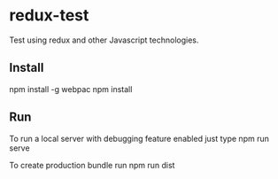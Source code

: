 # redux-test
Test using redux and other Javascript technologies.

## Install
npm install -g webpac
npm install

## Run
To run a local server with debugging feature enabled just type
npm run serve

To create production bundle run
npm run dist
